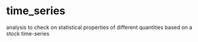 # time_series
analysis to check on statistical properties of different quantities based on a stock time-series
